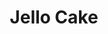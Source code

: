 ---
layout: recipe
title: Jello Cake
image: jello-cake.jpg
tags: Dessert, Cake
category: Dessert, Cake
yield: 1 Cake
preptime: 60 Minutes
cooktime: 10-12 Minutes

ingredients:
- 1 Small Box of Strawberry Jello
- 1 Small Box of Vanilla Pudding
- French Vanilla Cake Mix
- 1 Tub of CoolWhip

directions:
- Bake the Cake.
- While cake is still warm, poke holes several large holes in it with a tooth pick.
- Boil 1 Cup of Water and dissolve Jello. Add an extra 1/2 cup of water.
- Pour Jello over the cake, and concentrate on the holes you made previously.
- Place cake in the refrigerator and allow to cool completely.
- Make Pudding and mix in CoolWhip after allowing it to set up.
- Apply on top of cake and refrigerate. 

---